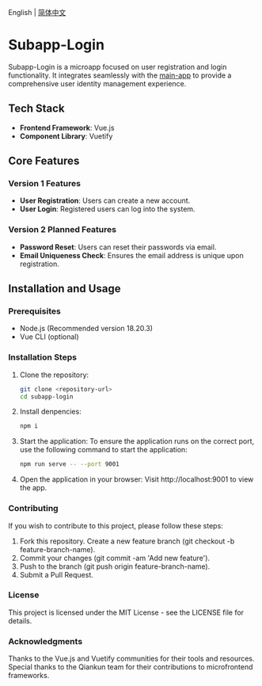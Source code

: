 English | [简体中文](./README.zh.md)
# Subapp-Login  

Subapp-Login is a microapp focused on user registration and login functionality. It integrates seamlessly with the [main-app](https://github.com/paduma/main-app-for-microapps) to provide a comprehensive user identity management experience.  

## Tech Stack  

- **Frontend Framework**: Vue.js  
- **Component Library**: Vuetify  

## Core Features  

### Version 1 Features  
- **User Registration**: Users can create a new account.  
- **User Login**: Registered users can log into the system.  

### Version 2 Planned Features  
- **Password Reset**: Users can reset their passwords via email.  
- **Email Uniqueness Check**: Ensures the email address is unique upon registration.  

## Installation and Usage  

### Prerequisites  
- Node.js (Recommended version 18.20.3)  
- Vue CLI (optional)  

### Installation Steps  
1. Clone the repository:  
   ```bash  
   git clone <repository-url>  
   cd subapp-login  
2. Install denpencies:
    ```bash
    npm i
3. Start the application:
  To ensure the application runs on the correct port, use the following command to start the application:
    ```bash
    npm run serve -- --port 9001  
4. Open the application in your browser:
  Visit http://localhost:9001 to view the app.

### Contributing
If you wish to contribute to this project, please follow these steps:

1. Fork this repository.
Create a new feature branch (git checkout -b feature-branch-name).
2. Commit your changes (git commit -am 'Add new feature').
3. Push to the branch (git push origin feature-branch-name).
4. Submit a Pull Request.
### License
This project is licensed under the MIT License - see the LICENSE file for details.

### Acknowledgments
Thanks to the Vue.js and Vuetify communities for their tools and resources.
Special thanks to the Qiankun team for their contributions to microfrontend frameworks.